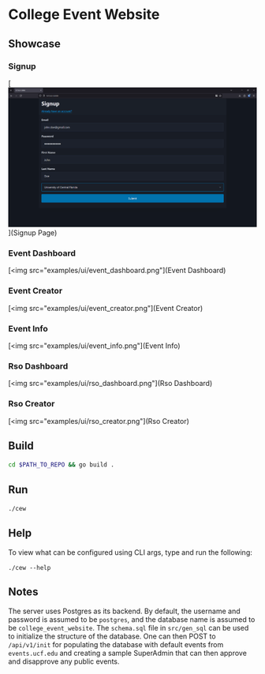 # College Event Website

## Showcase

### Signup
[<img src="examples/ui/signup.png">](Signup Page)

### Event Dashboard
[<img src="examples/ui/event_dashboard.png"](Event Dashboard)

### Event Creator
[<img src="examples/ui/event_creator.png"](Event Creator)

### Event Info
[<img src="examples/ui/event_info.png"](Event Info)

### Rso Dashboard
[<img src="examples/ui/rso_dashboard.png"](Rso Dashboard)

### Rso Creator
[<img src="examples/ui/rso_creator.png"](Rso Creator)

## Build
```sh
cd $PATH_TO_REPO && go build .
```

## Run
```sh
./cew
```

## Help
To view what can be configured using CLI args, type and run the following:
```
./cew --help
```

## Notes
The server uses Postgres as its backend. By default, the username and password is assumed to be `postgres`, and the database name is assumed to be `college_event_website`. The `schema.sql` file in `src/gen_sql` can be used to initialize the structure of the database. One can then POST to `/api/v1/init` for populating the database with default events from `events.ucf.edu` and creating a sample SuperAdmin that can then approve and disapprove any public events.
